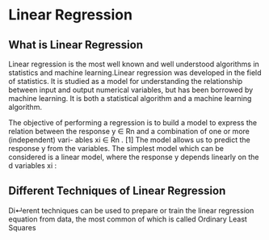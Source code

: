 
# Linear Regression

## What is Linear Regression
Linear regression is the most well known and well understood algorithms in statistics and machine learning.Linear regression was developed in the field of statistics. It is studied as a model for understanding the relationship between input and output numerical variables, but has been borrowed by machine learning. It is both a statistical algorithm and a machine learning algorithm.

The objective of performing a regression is to build a model to express the relation between the response y ∈ Rn and a combination of one or more (independent) vari- ables xi ∈ Rn . [1] The model allows us to predict the response y from the variables. The simplest model which can be considered is a linear model, where the response y depends linearly on the d variables xi :

## Different Techniques of Linear Regression
Di↵erent techniques can be used to prepare or train the linear regression equation from data, the most common of which is called Ordinary Least Squares

